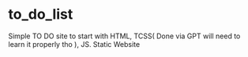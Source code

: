 # to_do_list

Simple TO DO site to start with HTML, TCSS( Done via GPT will need to learn it properly tho ), JS.
Static Website
